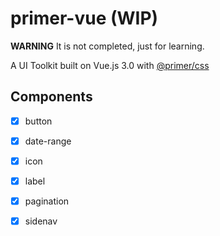 # primer-vue (WIP)

**WARNING** It is not completed, just for learning.

A UI Toolkit built on Vue.js 3.0 with [@primer/css](https://github.com/primer/css.git)

## Components

- [x] button
- [x] date-range
- [x] icon
- [x] label
- [x] pagination
- [x] sidenav

